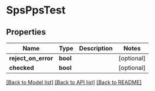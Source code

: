 # SpsPpsTest

## Properties
Name | Type | Description | Notes
------------ | ------------- | ------------- | -------------
**reject_on_error** | **bool** |  | [optional] 
**checked** | **bool** |  | [optional] 

[[Back to Model list]](../README.md#documentation-for-models) [[Back to API list]](../README.md#documentation-for-api-endpoints) [[Back to README]](../README.md)


